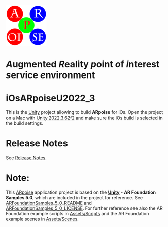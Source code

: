 ![ARpoise Logo](/Assets/Images/arpoise_logo_rgb-128.png)
# *A*ugmented *R*eality *p*oint *o*f *i*nterest *s*ervice *e*nvironment
# iOsARpoiseU2022_3
This is the [Unity](https://unity3d.com) project allowing to build **ARpoise** for iOs. Open the project on a Mac with [Unity 2022.3.62f2](https://unity.com/download) and make sure the iOs build is selected in the build settings.

# Release Notes
See [Release Notes](https://github.com/ARPOISE/ARpoise/blob/master/unity/ReleaseNotes.md).

# Note:
This [ARpoise](https://arpoise.com/) application project is based on the **[Unity](https://unity3d.com)** - **AR Foundation Samples 5.0**, which are included in the project for reference. 
See [ARFoundationSamples_5_0_README](ARFoundationSamples_5_0_README.md) and [ARFoundationSamples_5_0_LICENSE](ARFoundationSamples_5_0_LICENSE.md).
For further reference see also the AR Foundation example scripts in [Assets/Scripts](Assets/Scripts/) and the AR Foundation example scenes in [Assets/Scenes](Assets/Scenes/).
